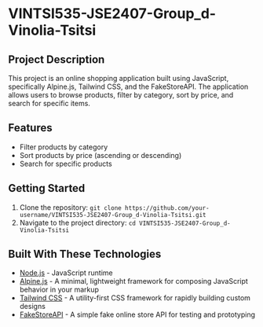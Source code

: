 # VINTSI535-JSE2407-Group_d-Vinolia-Tsitsi

## Project Description

This project is an online shopping application built using JavaScript, specifically Alpine.js, Tailwind CSS, and the FakeStoreAPI. The application allows users to browse products, filter by category, sort by price, and search for specific items.

## Features

- Filter products by category
- Sort products by price (ascending or descending)
- Search for specific products

## Getting Started

1. Clone the repository: `git clone https://github.com/your-username/VINTSI535-JSE2407-Group_d-Vinolia-Tsitsi.git`
2. Navigate to the project directory: `cd VINTSI535-JSE2407-Group_d-Vinolia-Tsitsi`

## Built With These Technologies

- [Node.js](https://nodejs.org/) - JavaScript runtime
- [Alpine.js](https://alpinejs.com/) - A minimal, lightweight framework for composing JavaScript behavior in your markup
- [Tailwind CSS](https://tailwindcss.com/) - A utility-first CSS framework for rapidly building custom designs
- [FakeStoreAPI](https://fakestoreapi.com/) - A simple fake online store API for testing and prototyping
